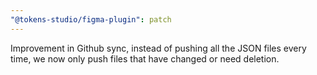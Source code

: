 ```yaml
---
"@tokens-studio/figma-plugin": patch
---
```


Improvement in Github sync, instead of pushing all the JSON files every time, we now only push files that have changed or need deletion.
